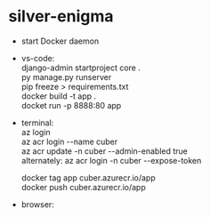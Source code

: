 # silver-enigma

* start Docker daemon  

* vs-code:  
   django-admin startproject core .  
   py manage.py runserver  
   pip freeze > requirements.txt  
   docker build -t app .  
   docket run -p 8888:80 app  
  
* terminal:  
   az login  
   az acr login --name cuber  
   az acr update -n cuber --admin-enabled true  
   alternately: az acr login -n cuber --expose-token  
   
   docker tag app cuber.azurecr.io/app  
   docker push cuber.azurecr.io/app  

* browser:  
   
